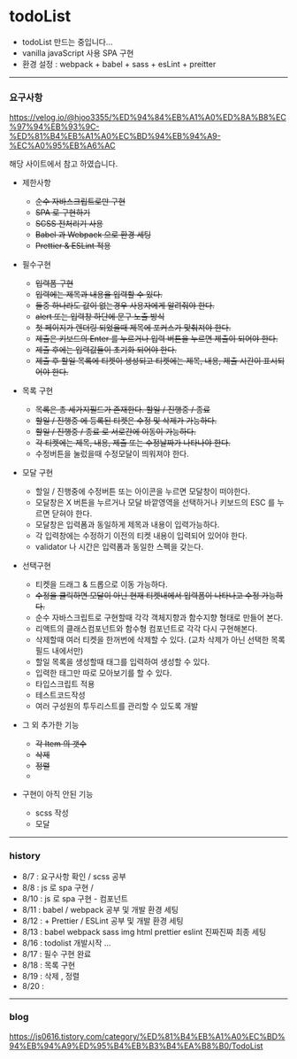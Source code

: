 # todoList
- todoList 만드는 중입니다... 
- vanilla javaScript 사용 SPA 구현
- 환경 설정 : webpack + babel + sass + esLint + preitter 


---
### 요구사항
https://velog.io/@hjoo3355/%ED%94%84%EB%A1%A0%ED%8A%B8%EC%97%94%EB%93%9C-%ED%81%B4%EB%A1%A0%EC%BD%94%EB%94%A9-%EC%A0%95%EB%A6%AC

해당 사이트에서 참고 하였습니다.

- 제한사항
    * ~~순수 자바스크립트로만 구현~~
    * ~~SPA 로 구현하기~~
    * ~~SCSS 전처리기 사용~~
    * ~~Babel 과 Webpack 으로 환경 세팅~~
    * ~~Prettier & ESLint 적용~~

- 필수구현
   * ~~입력폼 구현~~
   * ~~입력에는 제목과 내용을 입력할 수 있다.~~
   * ~~둘중 하나라도 값이 없는경우 사용자에게 알려줘야 한다.~~
   * ~~alert 또는 입력창 하단에 문구 노출 방식~~
   * ~~첫 페이지가 렌더링 되었을때 제목에 포커스가 맞춰져야 한다.~~
   * ~~제출은 키보드의 Enter 를 누르거나 입력 버튼을 누르면 제출이 되어야 한다.~~
   * ~~제출 후에는 입력값들이 초기화 되어야 한다.~~
   * ~~제출 후 할일 목록에 티켓이 생성되고 티켓에는 제목, 내용, 제출 시간이 표시되어야 한다.~~

- 목록 구현
    * ~~목록은 총 세가지필드가 존재한다. 할일 / 진행중 / 종료~~
    * ~~할일 / 진행중 에 등록된 티켓은 수정 및 삭제가 가능하다.~~
    * ~~할일 / 진행중 / 종료 로 서로간에 이동이 가능하다.~~
    * ~~각 티켓에는 제목, 내용, 제출 또는 수정날짜가 나타나야 한다.~~
    * 수정버튼을 눌렀을때 수정모달이 띄워져야 한다.

- 모달 구현
    * 할일 / 진행중에 수정버튼 또는 아이콘을 누르면 모달창이 떠야한다.
    * 모달창은 X 버튼을 누르거나 모달 바깥영역을 선택하거나 키보드의 ESC 를 누르면 닫혀야 한다.
    * 모달창은 입력폼과 동일하게 제목과 내용이 입력가능하다.
    * 각 입력창에는 수정하기 이전의 티켓 내용이 입력되어 있어야 한다.
    * validator 나 시간은 입력폼과 동일한 스펙을 갖는다.

- 선택구현
    * 티켓을 드래그 & 드롭으로 이동 가능하다.
    * ~~수정을 클릭하면 모달이 아닌 현재 티켓내에서 입력폼이 나타나고 수정 가능하다.~~
    * 순수 자바스크립트로 구현할때 각각 객체지향과 함수지향 형태로 만들어 본다.
    * 리액트의 클래스컴포넌트와 함수형 컴포넌트로 각각 다시 구현해본다.
    * 삭제할때 여러 티켓을 한꺼번에 삭제할 수 있다. (교차 삭제가 아닌 선택한 목록필드 내에서만)
    * 할일 목록을 생성할때 태그를 입력하여 생성할 수 있다.
    * 입력한 태그만 따로 모아보기를 할 수 있다.
    * 타입스크립트 적용
    * 테스트코드작성
    * 여러 구성원의 투두리스트를 관리할 수 있도록 개발

- 그 외 추가한 기능
  * ~~각 Item 의 갯수~~
  * ~~삭제~~
  * ~~정렬~~
  * 
    

- 구현이 아직 안된 기능

  * scss 작성
  * 모달 
    

---
### history

- 8/7 : 요구사항 확인 /  scss 공부 
- 8/8 :  js 로 spa 구현 /
- 8/10 : js 로 spa 구현 - 컴포넌트 
- 8/11 : babel / webpack  공부 및 개발 환경 세팅
- 8/12 : + Prettier / ESLint 공부 및 개발 환경 세팅
- 8/13 : babel webpack sass img html prettier eslint  진짜진짜 최종 세팅 
- 8/16 : todolist 개발시작 ...
- 8/17 : 필수 구현 완료
- 8/18 : 목록 구현
- 8/19 : 삭제 , 정렬
- 8/20 : 

---
### blog
https://js0616.tistory.com/category/%ED%81%B4%EB%A1%A0%EC%BD%94%EB%94%A9%ED%95%B4%EB%B3%B4%EA%B8%B0/TodoList
